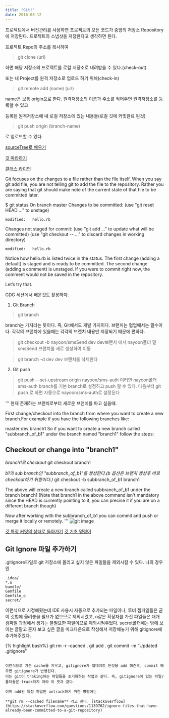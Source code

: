 ```yaml
---
title: "Git!"
date: 2016-08-12
---
```



프로젝트에서 버전관리를 사용하면 프로젝트의 모든 코드가 중앙의 저장소 Repository에 저장된다. 프로젝트의 스냅샷을 저장한다고 생각하면 된다.

프로젝트 Repo의 주소를 복사하여

> git clone (url)

하면 해당 저장소의 프로젝트를 로컬 저장소로 내려받을 수 있다.(check-out)

또는 내 Project를 원격 저장소로 업로드 하기 위해(check-in)

> git remote add (name) (url)

name은 보통 origin으로 한다. 원격저장소의 이름과 주소를 적어주면 원격저장소를 등록할 수 있고

등록된 원격저장소에 내 로컬 저장소에 있는 내용들(로컬 깃에 커밋완료 된것)

> git push origin (branch-name)

로 업로드할 수 있다.

[sourceTree로 배우기](http://greatgift.tistory.com/36)

[깃 따라하기](http://gitimmersion.com/lab_06.html)

[클래스 라이언](http://class.likelion.net/tutorials/8)

Git focuses on the changes to a file rather than the file itself. When you say git add file, you are not telling git to add the file to the repository. Rather you are saying that git should make note of the current state of that file to be committed later.

$ git status
On branch master
Changes to be committed:
  (use "git reset HEAD <file>..." to unstage)

	modified:   hello.rb

Changes not staged for commit:
  (use "git add <file>..." to update what will be committed)
  (use "git checkout -- <file>..." to discard changes in working directory)

	modified:   hello.rb

Notice how hello.rb is listed twice in the status. The first change (adding a default) is staged and is ready to be committed. The second change (adding a comment) is unstaged. If you were to commit right now, the comment would not be saved in the repository.

Let’s try that.

GDG 세션에서 배운것도 활용하자.


1. Git Branch

> git branch

branch는 가지라는 뜻이다. 즉, Git에서도 개발 가지이다. 브랜치는 협업에서는 필수이다. 각각의 브랜치에 있을때는 각각의 브랜치 내용만 저장되기 때문에 편하다.

> git checkout -b nayoon/smsSend dev
dev브랜치 에서 nayoon폴더 밑 smsSend 브랜치를 새로 생성하여 이동

> git branch -d dev
dev 브랜치를 삭제한다

2. Git push

> git push --set-upstream origin nayoon/sms-auth
이러면 nayoon폴더 sms-auth branch를 기본 branch로 설정하고 push 할 수 있다.
다음부터 git push 로 하면 자동으로 nayoon/sms-auth로 설정된다


'''
현재 존재하는 브랜치로부터 새로운 브랜치를 파고 싶을때.

First change/checkout into the branch from where you want to create a new branch.For example if you have the following branches like:

master
dev
branch1
So if you want to create a new branch called "subbranch_of_b1" under the branch named "branch1" follow the steps:

## Checkout or change into "branch1"

*branch1로 checkout*
git checkout branch1

*b1의 sub branch인 "subbranch_of_b1"를 생성한다.(b 옵션은 브랜치 생성후 바로 checkout하기 위함이다.)*
git checkout -b subbranch_of_b1 branch1

The above will create a new branch called subbranch_of_b1 under the branch branch1 (Note that  branch1 in the above command isn't mandatory since the HEAD is currently pointing to it, you can precise it if you are on a different branch though)

Now after working with the subbranch_of_b1 you can commit and push or merge it locally or remotely.
'''
![git image](../assets/images/git.jpg)

[깃 특정 커밋의 상태로 돌아가기](https://backlogtool.com/git-guide/kr/stepup/stepup6_3.html)
[깃 기초 명령어](http://crynut84.github.io/2015-06-19/basic-command-git.html)

## Git Ignore 파일 추가하기
.gitignore파일로 git 저장소에 올리고 싶지 않은 파일들을 제외시킬 수 있다. 나의 경우엔

```
.idea/
*.o
bundle/
Gemfile
Gemfile_o
secret/
```
이런식으로 지정해줬는데 IDE 사용시 자동으로 추가되는 파일이나, 루비 젬파일들은 굳이 깃헙에 올려놓을 필요가 없으므로 제외시켰고, o같은 확장자를 가진 파일들은 대개 컴파일 과정에서 생기는 불필요한 파일이므로 제외시켜주었다. secret폴더에는 밖에 보이는 글말고 혼자 보고 싶은 글을 마크다운으로 작성해서 저장해놓기 위해 gitignore에 추가해주었다.

{% highlight bash%}
git rm -r –cached .
git add .
git commit -m “Updated .gitignore”
```

이런식으로 기존 cache를 지우고, gitignore가 업데이트 된것을 add 해준후, commit 해주면 gitignore가 반영된다.
이는 git이 traking하는 파일들을 초기화하는 작업과 같다. 즉, gitignore에 있는 파일/폴더들은 track하지 마라 이 뜻과 같다.

이미 add된 특정 파일만 untrack하기 위한 명령어는

**git rm --cached filename** 라고 한다. [stackoverflow](https://stackoverflow.com/questions/1139762/ignore-files-that-have-already-been-committed-to-a-git-repository)
